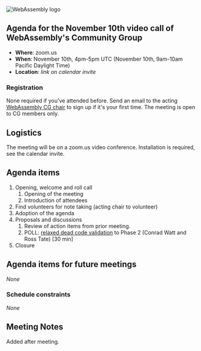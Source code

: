 ![WebAssembly logo](/images/WebAssembly.png)

## Agenda for the November 10th video call of WebAssembly's Community Group

- **Where**: zoom.us
- **When**: November 10th, 4pm-5pm UTC (November 10th, 9am-10am Pacific Daylight Time)
- **Location**: *link on calendar invite*

### Registration

None required if you've attended before. Send an email to the acting [WebAssembly CG chair](mailto:webassembly-cg-chair@chromium.org)
to sign up if it's your first time. The meeting is open to CG members only.

## Logistics

The meeting will be on a zoom.us video conference.
Installation is required, see the calendar invite.

## Agenda items

1. Opening, welcome and roll call
    1. Opening of the meeting
    1. Introduction of attendees
1. Find volunteers for note taking (acting chair to volunteer)
1. Adoption of the agenda
1. Proposals and discussions
    1. Review of action items from prior meeting.
    1. POLL: [relaxed dead code validation](https://github.com/WebAssembly/relaxed-dead-code-validation) to Phase 2 (Conrad Watt and Ross Tate) [30 min]
1. Closure

## Agenda items for future meetings

*None*

### Schedule constraints

*None*

## Meeting Notes

Added after meeting.
